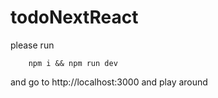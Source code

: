 # todoNextReact

please run
```
    npm i && npm run dev
```

and go to http://localhost:3000 and play around